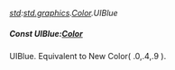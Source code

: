 _[std](../../modules/std/std-module.md):[std.graphics](../../modules/std/std-graphics.md).[Color](../../modules/std/std-graphics-color.md).UIBlue_
##### Const UIBlue:[Color](../../modules/std/std-graphics-color.md)
UIBlue. Equivalent to New Color( .0,.4,.9 ).
